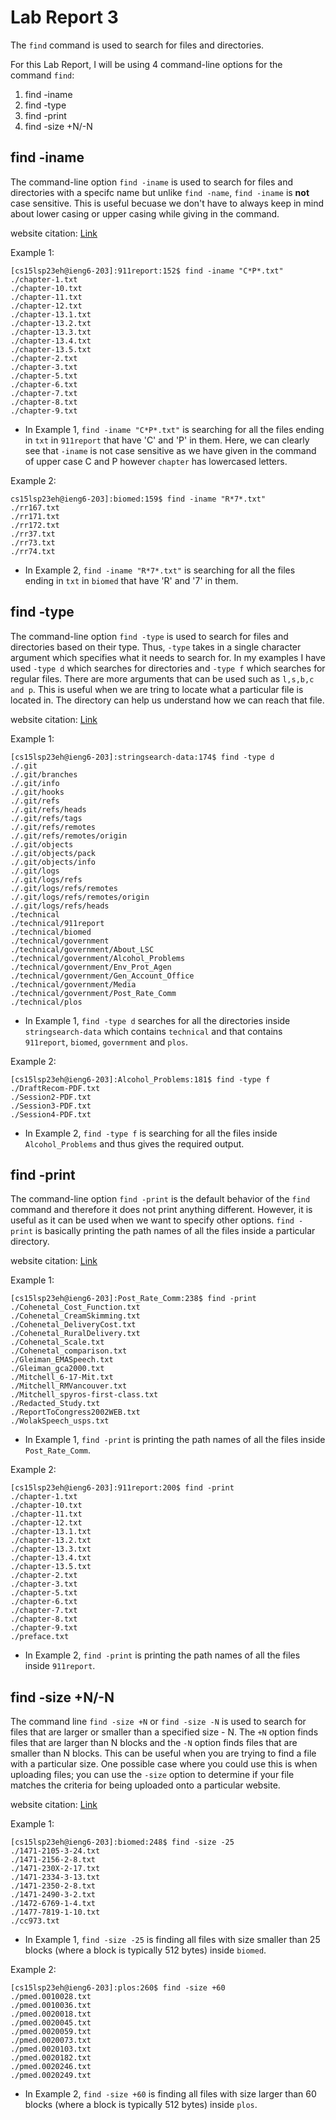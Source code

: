 # Lab Report 3

The `find` command is used to search for files and directories.

For this Lab Report, I will be using 4 command-line options for the command `find`:
1. find -iname
2. find -type
3. find -print
4. find -size +N/-N

## find -iname 

The command-line option `find -iname` is used to search for files and directories with a specifc name but unlike `find -name`, `find -iname` is **not** case sensitive. This is useful becuase we don't have to always keep in mind about lower casing or upper casing while giving in the command.

website citation: [Link](https://www.redhat.com/sysadmin/linux-find-command)

Example 1:
```
[cs15lsp23eh@ieng6-203]:911report:152$ find -iname "C*P*.txt"
./chapter-1.txt
./chapter-10.txt
./chapter-11.txt
./chapter-12.txt
./chapter-13.1.txt
./chapter-13.2.txt
./chapter-13.3.txt
./chapter-13.4.txt
./chapter-13.5.txt
./chapter-2.txt
./chapter-3.txt
./chapter-5.txt
./chapter-6.txt
./chapter-7.txt
./chapter-8.txt
./chapter-9.txt
```
* In Example 1, `find -iname "C*P*.txt"` is searching for all the files ending in `txt` in `911report` that have 'C' and 'P' in them. Here, we can clearly see that `-iname` is not case sensitive as we have given in the command of upper case C and P however `chapter` has lowercased letters.

Example 2:
```
cs15lsp23eh@ieng6-203]:biomed:159$ find -iname "R*7*.txt"
./rr167.txt
./rr171.txt
./rr172.txt
./rr37.txt
./rr73.txt
./rr74.txt
```
* In Example 2, `find -iname "R*7*.txt"` is searching for all the files ending in `txt` in `biomed` that have 'R' and '7' in them.

## find -type 

The command-line option `find -type` is used to search for files and directories based on their type. Thus, `-type` takes in a single character argument which specifies what it needs to search for. In my examples I have used `-type d` which searches for directories and `-type f` which searches for regular files. There are more arguments that can be used such as `l,s,b,c and p`. This is useful when we are tring to locate what a particular file is located in. The directory can help us understand how we can reach that file.

website citation: [Link](https://www.redhat.com/sysadmin/linux-find-command)

Example 1:  
```
[cs15lsp23eh@ieng6-203]:stringsearch-data:174$ find -type d
./.git
./.git/branches
./.git/info
./.git/hooks
./.git/refs
./.git/refs/heads
./.git/refs/tags
./.git/refs/remotes
./.git/refs/remotes/origin
./.git/objects
./.git/objects/pack
./.git/objects/info
./.git/logs
./.git/logs/refs
./.git/logs/refs/remotes
./.git/logs/refs/remotes/origin
./.git/logs/refs/heads
./technical
./technical/911report
./technical/biomed
./technical/government
./technical/government/About_LSC
./technical/government/Alcohol_Problems
./technical/government/Env_Prot_Agen
./technical/government/Gen_Account_Office
./technical/government/Media
./technical/government/Post_Rate_Comm
./technical/plos
```
* In Example 1, `find -type d` searches for all the directories inside `stringsearch-data` which contains `technical` and that contains `911report`, `biomed`, `government` and `plos`.

Example 2:  
```
[cs15lsp23eh@ieng6-203]:Alcohol_Problems:181$ find -type f
./DraftRecom-PDF.txt
./Session2-PDF.txt
./Session3-PDF.txt
./Session4-PDF.txt
```
* In Example 2, `find -type f` is searching for all the files inside `Alcohol_Problems` and thus gives the required output.

## find -print 

The command-line option `find -print` is the default behavior of the `find` command and therefore it does not print anything different. However, it is useful as it can be used when we want to specify other options. `find -print` is basically printing the path names of all the files inside a particular directory.

website citation: [Link](https://www.geeksforgeeks.org/find-command-in-linux-with-examples/)

Example 1: 
```
[cs15lsp23eh@ieng6-203]:Post_Rate_Comm:238$ find -print
./Cohenetal_Cost_Function.txt
./Cohenetal_CreamSkimming.txt
./Cohenetal_DeliveryCost.txt
./Cohenetal_RuralDelivery.txt
./Cohenetal_Scale.txt
./Cohenetal_comparison.txt
./Gleiman_EMASpeech.txt
./Gleiman_gca2000.txt
./Mitchell_6-17-Mit.txt
./Mitchell_RMVancouver.txt
./Mitchell_spyros-first-class.txt
./Redacted_Study.txt
./ReportToCongress2002WEB.txt
./WolakSpeech_usps.txt
```
* In Example 1, `find -print` is printing the path names of all the files inside `Post_Rate_Comm`.

Example 2: 
```
[cs15lsp23eh@ieng6-203]:911report:200$ find -print
./chapter-1.txt
./chapter-10.txt
./chapter-11.txt
./chapter-12.txt
./chapter-13.1.txt
./chapter-13.2.txt
./chapter-13.3.txt
./chapter-13.4.txt
./chapter-13.5.txt
./chapter-2.txt
./chapter-3.txt
./chapter-5.txt
./chapter-6.txt
./chapter-7.txt
./chapter-8.txt
./chapter-9.txt
./preface.txt
```
* In Example 2, `find -print` is printing the path names of all the files inside `911report`.

## find -size +N/-N

The command line `find -size +N` or `find -size -N` is used to search for files that are larger or smaller than a specified size - N. The `+N` option finds files that are larger than N blocks and the `-N` option finds files that are smaller than N blocks. This can be useful when you are trying to find a file with a particular size. One possible case where you could use this is when uploading files; you can use the `-size` option to determine if your file matches the criteria for being uploaded onto a particular website.

website citation: [Link](https://www.geeksforgeeks.org/find-command-in-linux-with-examples/)

Example 1: 
```
[cs15lsp23eh@ieng6-203]:biomed:248$ find -size -25
./1471-2105-3-24.txt
./1471-2156-2-8.txt
./1471-230X-2-17.txt
./1471-2334-3-13.txt
./1471-2350-2-8.txt
./1471-2490-3-2.txt
./1472-6769-1-4.txt
./1477-7819-1-10.txt
./cc973.txt
```
* In Example 1, `find -size -25` is finding all files with size smaller than 25 blocks (where a block is typically 512 bytes) inside `biomed`.

Example 2: 
```
[cs15lsp23eh@ieng6-203]:plos:260$ find -size +60
./pmed.0010028.txt
./pmed.0010036.txt
./pmed.0020018.txt
./pmed.0020045.txt
./pmed.0020059.txt
./pmed.0020073.txt
./pmed.0020103.txt
./pmed.0020182.txt
./pmed.0020246.txt
./pmed.0020249.txt
```
* In Example 2, `find -size +60` is finding all files with size larger than 60 blocks (where a block is typically 512 bytes) inside `plos`.
